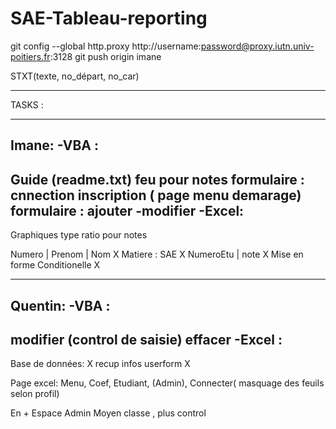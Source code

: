 # SAE-Tableau-reporting
git config --global http.proxy http://username:password@proxy.iutn.univ-poitiers.fr:3128
git push origin imane

STXT(texte, no_départ, no_car)

____________________________________________
TASKS :
____________________________________________
Imane: 
-VBA : 
------------------
Guide (readme.txt)
feu pour notes 
formulaire : cnnection inscription ( page menu demarage)
formulaire : ajouter -modifier
-Excel: 
------------------
Graphiques type ratio pour notes 

Numero | Prenom | Nom  X
Matiere : SAE X
NumeroEtu | note X
Mise en forme Conditionelle X

____________________________________________
Quentin:
-VBA : 
------------------
modifier (control de saisie)
effacer
-Excel :
-------------------
Base de données: X
recup infos userform X 


Page excel:
Menu, Coef, Etudiant, (Admin), Connecter( masquage des feuils selon profil) 


En +
Espace Admin Moyen classe , plus control
